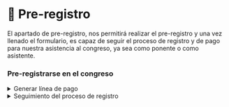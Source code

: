 # 📝 Pre-registro

El apartado de pre-registro, nos permitirá realizar el pre-registro y una vez llenado el formulario, es capaz de seguir el proceso de registro y de pago para nuestra asistencia al congreso, ya sea como ponente o como asistente.

### Pre-registrarse en el congreso

<details>

<summary>Generar línea de pago</summary>

Dentro de este mismo apartado una vez pre-registrado el usuario este podrá generar su línea de pago y nos desplegará la fecha límite de pago. Así mismo una vez generada podrá descargar el archivo de referencia de pago para presentar en alguna sucursal de banco de su elección y posteriormente realizar el pago.

<img src="../.gitbook/assets/iPhone_14_-_Pre-Registro_(recibo_de_pago).png" alt="" data-size="original">

</details>

<details>

<summary>Seguimiento del proceso de registro</summary>

Una característica dentro de este apartado es que todo el proceso de registro está siendo seguido por el software por lo que nos mostrará el estatus del pago antes (no registrado), durante (pendiente) y después (pagado).

<img src="../.gitbook/assets/iPhone_14_-_Pre-Registro_(Inscrito_-_Pago_pendiente).png" alt="" data-size="original">

<img src="../.gitbook/assets/iPhone_14_-_Pre-Registro_(Inscrito_-_Pago_realizado).png" alt="" data-size="original">

</details>
